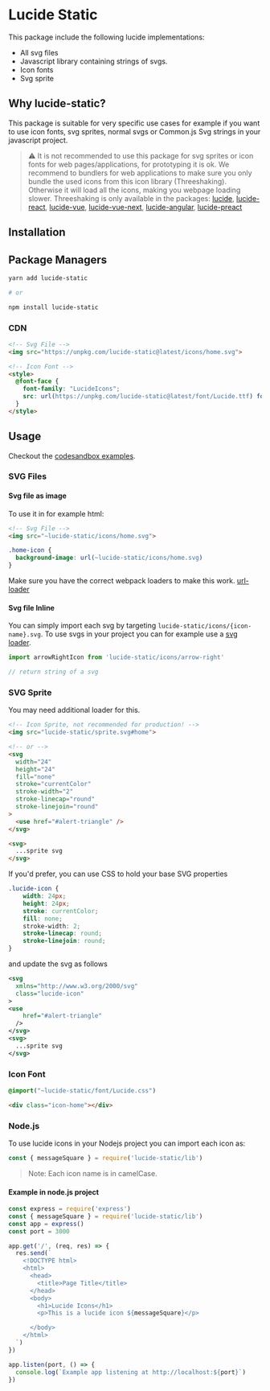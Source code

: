 # Lucide Static

This package include the following lucide implementations:

- All svg files
- Javascript library containing strings of svgs.
- Icon fonts
- Svg sprite

## Why lucide-static?

This package is suitable for very specific use cases for example if you want to use icon fonts, svg sprites, normal svgs or Common.js Svg strings in your javascript project.

> ⚠️ It is not recommended to use this package for svg sprites or icon fonts for web pages/applications, for prototyping it is ok. We recommend to bundlers for web applications to make sure you only bundle the used icons from this icon library (Threeshaking). Otherwise it will load all the icons, making you webpage loading slower. Threeshaking is only available in the packages: [lucide](lucide), [lucide-react](lucide-react), [lucide-vue](lucide-vue), [lucide-vue-next](lucide-vue-next), [lucide-angular](lucide-angular), [lucide-preact](lucide-preact)

## Installation

## Package Managers

```sh
yarn add lucide-static

# or

npm install lucide-static
```

### CDN

``` html
<!-- Svg File -->
<img src="https://unpkg.com/lucide-static@latest/icons/home.svg">

<!-- Icon Font -->
<style>
  @font-face {
    font-family: "LucideIcons";
    src: url(https://unpkg.com/lucide-static@latest/font/Lucide.ttf) format("truetype");
  }
</style>
```

## Usage

Checkout the [codesandbox examples](https://codesandbox.io/s/using-the-svg-sprite-lz1kk).

### SVG Files

#### Svg file as image

To use it in for example html:

``` html
<!-- Svg File -->
<img src="~lucide-static/icons/home.svg">
```

``` css
.home-icon {
  background-image: url(~lucide-static/icons/home.svg)
}
```

Make sure you have the correct webpack loaders to make this work. [url-loader](https://v4.webpack.js.org/loaders/url-loader/)

#### Svg file Inline

You can simply import each svg by targeting `lucide-static/icons/{icon-name}.svg`.
To use svgs in your project you can for example use a [svg loader](https://v4.webpack.js.org/loaders/svg-inline-loader/).

```js
import arrowRightIcon from 'lucide-static/icons/arrow-right'

// return string of a svg
```

### SVG Sprite

You may need additional loader for this.

```html
<!-- Icon Sprite, not recommended for production! -->
<img src="lucide-static/sprite.svg#home">

<!-- or -->
<svg
  width="24"
  height="24"
  fill="none"
  stroke="currentColor"
  stroke-width="2"
  stroke-linecap="round"
  stroke-linejoin="round"
>
  <use href="#alert-triangle" />
</svg>

<svg>
  ...sprite svg
</svg>
```

If you'd prefer, you can use CSS to hold your base SVG properties

```css
.lucide-icon {
    width: 24px;
    height: 24px;
    stroke: currentColor;
    fill: none;
    stroke-width: 2;
    stroke-linecap: round;
    stroke-linejoin: round;
}
```

and update the svg as follows

```svg
<svg
  xmlns="http://www.w3.org/2000/svg"
  class="lucide-icon"
>
<use
    href="#alert-triangle"
  />
</svg>
<svg>
  ...sprite svg
</svg>
```

### Icon Font

```css
@import("~lucide-static/font/Lucide.css")
```

```html
<div class="icon-home"></div>
```


### Node.js

To use lucide icons in your Nodejs project you can import each icon as:

```js
const { messageSquare } = require('lucide-static/lib')
```

> Note: Each icon name is in camelCase.

#### Example in node.js project

```js
const express = require('express')
const { messageSquare } = require('lucide-static/lib')
const app = express()
const port = 3000

app.get('/', (req, res) => {
  res.send(`
    <!DOCTYPE html>
    <html>
      <head>
        <title>Page Title</title>
      </head>
      <body>
        <h1>Lucide Icons</h1>
        <p>This is a lucide icon ${messageSquare}</p>

      </body>
    </html>
  `)
})

app.listen(port, () => {
  console.log(`Example app listening at http://localhost:${port}`)
})
```
